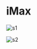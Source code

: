 # iMax
![s1](https://github-readme-stats.vercel.app/api?username=iMax-git&show_icons=true&&theme=tokyonight)

![s2](https://github-readme-stats.vercel.app/api/top-langs/?username=iMax-git&langs_count=8&theme=tokyonight)
